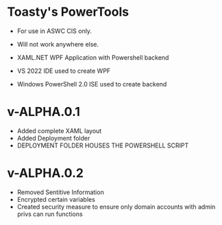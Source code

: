 # Toasty's PowerTools

- For use in ASWC CIS only.
- Will not work anywhere else.

- XAML.NET WPF Application with Powershell backend
- VS 2022 IDE used to create WPF
- Windows PowerShell 2.0 ISE used to create backend

# v-ALPHA.0.1
- Added complete XAML layout
- Added Deployment folder
- DEPLOYMENT FOLDER HOUSES THE POWERSHELL SCRIPT


# v-ALPHA.0.2
- Removed Sentitive Information
- Encrypted certain variables
- Created security measure to ensure only domain accounts with admin privs can run functions

